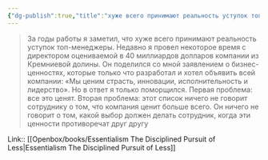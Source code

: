 ```yaml
---
{"dg-publish":true,"title":"хуже всего принимают реальность уступок топ-менеджеры","tags":["quotes"],"date":"2023-11-25T22:25:04+04:00","modified_at":"2023-12-13T10:32:17+03:00","alias":"хуже всего принимают реальность уступок топ-менеджеры","dg-path":"/quotes/202311252225.md","permalink":"/quotes/202311252225/","dgPassFrontmatter":true}
---
```



> За годы работы я заметил, что хуже всего принимают реальность уступок топ-менеджеры. Недавно я провел некоторое время с директором оцениваемой в 40 миллиардов долларов компании из Кремниевой долины. Он поделился со мной заявлением о бизнес-ценностях, которые только что разработал и хотел объявить всей компании: «Мы ценим страсть, инновации, исполнительность и лидерство». Но в ответ я только поморщился. Первая проблема: все это ценят. Вторая проблема: этот список ничего не говорит сотруднику о том, что компания ценит больше всего. Он ничего не говорит о том, какой выбор должен делать сотрудник, когда эти ценности противоречат друг другу

Link:: [[Openbox/books/Essentialism The Disciplined Pursuit of Less|Essentialism The Disciplined Pursuit of Less]]
